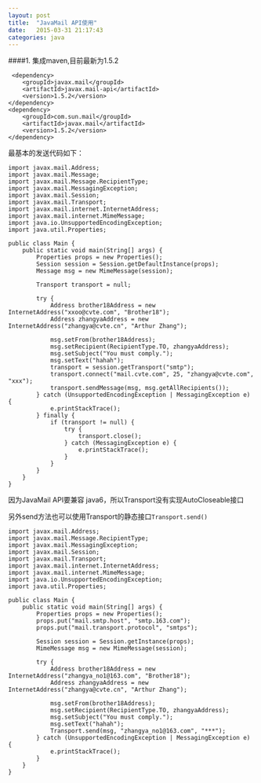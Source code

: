 ```yaml
---
layout: post
title:  "JavaMail API使用"
date:   2015-03-31 21:17:43
categories: java
---
```


####1. 集成maven,目前最新为1.5.2

     <dependency>
        <groupId>javax.mail</groupId>
        <artifactId>javax.mail-api</artifactId>
        <version>1.5.2</version>
    </dependency>
    <dependency>
        <groupId>com.sun.mail</groupId>
        <artifactId>javax.mail</artifactId>
        <version>1.5.2</version>
    </dependency>

最基本的发送代码如下：

    import javax.mail.Address;
    import javax.mail.Message;
    import javax.mail.Message.RecipientType;
    import javax.mail.MessagingException;
    import javax.mail.Session;
    import javax.mail.Transport;
    import javax.mail.internet.InternetAddress;
    import javax.mail.internet.MimeMessage;
    import java.io.UnsupportedEncodingException;
    import java.util.Properties;

    public class Main {
        public static void main(String[] args) {
            Properties props = new Properties();
            Session session = Session.getDefaultInstance(props);
            Message msg = new MimeMessage(session);

            Transport transport = null;

            try {
                Address brother18Address = new InternetAddress("xxoo@cvte.com", "Brother18");
                Address zhangyaAddress = new InternetAddress("zhangya@cvte.cn", "Arthur Zhang");

                msg.setFrom(brother18Address);
                msg.setRecipient(RecipientType.TO, zhangyaAddress);
                msg.setSubject("You must comply.");
                msg.setText("hahah");
                transport = session.getTransport("smtp");
                transport.connect("mail.cvte.com", 25, "zhangya@cvte.com", "xxx");
                transport.sendMessage(msg, msg.getAllRecipients());
            } catch (UnsupportedEncodingException | MessagingException e) {
                e.printStackTrace();
            } finally {
                if (transport != null) {
                    try {
                        transport.close();
                    } catch (MessagingException e) {
                        e.printStackTrace();
                    }
                }
            }
        }
    }
    
因为JavaMail API要兼容 java6，所以Transport没有实现AutoCloseable接口

另外send方法也可以使用Transport的静态接口`Transport.send()`

    import javax.mail.Address;
    import javax.mail.Message.RecipientType;
    import javax.mail.MessagingException;
    import javax.mail.Session;
    import javax.mail.Transport;
    import javax.mail.internet.InternetAddress;
    import javax.mail.internet.MimeMessage;
    import java.io.UnsupportedEncodingException;
    import java.util.Properties;

    public class Main {
        public static void main(String[] args) {
            Properties props = new Properties();
            props.put("mail.smtp.host", "smtp.163.com");
            props.put("mail.transport.protocol", "smtps");

            Session session = Session.getInstance(props);
            MimeMessage msg = new MimeMessage(session);

            try {
                Address brother18Address = new InternetAddress("zhangya_no1@163.com", "Brother18");
                Address zhangyaAddress = new InternetAddress("zhangya@cvte.cn", "Arthur Zhang");

                msg.setFrom(brother18Address);
                msg.setRecipient(RecipientType.TO, zhangyaAddress);
                msg.setSubject("You must comply.");
                msg.setText("hahah");
                Transport.send(msg, "zhangya_no1@163.com", "***");
            } catch (UnsupportedEncodingException | MessagingException e) {
                e.printStackTrace();
            }
        }
    }























